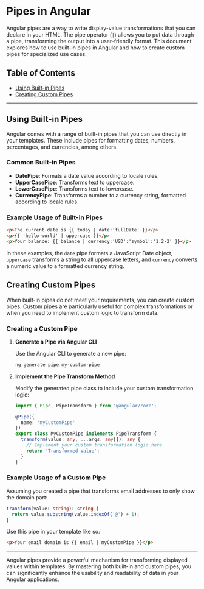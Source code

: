 # Pipes in Angular

Angular pipes are a way to write display-value transformations that you can declare in your HTML. The pipe operator (`|`) allows you to put data through a pipe, transforming the output into a user-friendly format. This document explores how to use built-in pipes in Angular and how to create custom pipes for specialized use cases.

## Table of Contents

- [Using Built-in Pipes](#using-built-in-pipes)
- [Creating Custom Pipes](#creating-custom-pipes)

---

## Using Built-in Pipes

Angular comes with a range of built-in pipes that you can use directly in your templates. These include pipes for formatting dates, numbers, percentages, and currencies, among others.

### Common Built-in Pipes

- **DatePipe**: Formats a date value according to locale rules.
- **UpperCasePipe**: Transforms text to uppercase.
- **LowerCasePipe**: Transforms text to lowercase.
- **CurrencyPipe**: Transforms a number to a currency string, formatted according to locale rules.

### Example Usage of Built-in Pipes

```html
<p>The current date is {{ today | date:'fullDate' }}</p>
<p>{{ 'hello world' | uppercase }}</p>
<p>Your balance: {{ balance | currency:'USD':'symbol':'1.2-2' }}</p>
```

In these examples, the `date` pipe formats a JavaScript Date object, `uppercase` transforms a string to all uppercase letters, and `currency` converts a numeric value to a formatted currency string.

## Creating Custom Pipes

When built-in pipes do not meet your requirements, you can create custom pipes. Custom pipes are particularly useful for complex transformations or when you need to implement custom logic to transform data.

### Creating a Custom Pipe

1. **Generate a Pipe via Angular CLI**

   Use the Angular CLI to generate a new pipe:

   ```bash
   ng generate pipe my-custom-pipe
   ```

2. **Implement the Pipe Transform Method**

   Modify the generated pipe class to include your custom transformation logic:

   ```typescript
   import { Pipe, PipeTransform } from '@angular/core';

   @Pipe({
     name: 'myCustomPipe'
   })
   export class MyCustomPipe implements PipeTransform {
     transform(value: any, ...args: any[]): any {
       // Implement your custom transformation logic here
       return 'Transformed Value';
     }
   }
   ```

### Example Usage of a Custom Pipe

Assuming you created a pipe that transforms email addresses to only show the domain part:

```typescript
transform(value: string): string {
  return value.substring(value.indexOf('@') + 1);
}
```

Use this pipe in your template like so:

```html
<p>Your email domain is {{ email | myCustomPipe }}</p>
```

---

Angular pipes provide a powerful mechanism for transforming displayed values within templates. By mastering both built-in and custom pipes, you can significantly enhance the usability and readability of data in your Angular applications.
```
